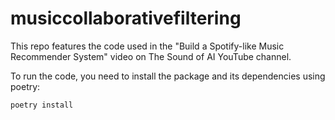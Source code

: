 # musiccollaborativefiltering
This repo features the code used in the "Build a Spotify-like Music 
Recommender System" video on The Sound of AI YouTube channel.

To run the code, you need to install the package and its dependencies using 
poetry:

```bash
poetry install
```